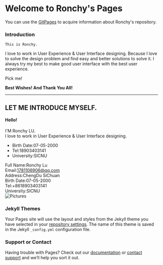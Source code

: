 # Welcome to Ronchy's Pages

You can use the [GitPages](https://github.com/Ronchy2000) to acquire information about Ronchy's repository.

### Introduction

`This is Ronchy.`

   I love to work in User Experience & User Interface designing. Because I love to solve the design problem and find easy and better solutions to solve it. I always try my best to make good user interface with the best user experience.

Pick me!
    

**Best Wishes!
And Thank You All!**

<hr>
<div class="intro">
    <h2 class="subtitle">LET ME INTRODUCE MYSELF.</h2>
    <h4 class="hello">Hello!</h4>
    <span>I'M Ronchy LU.</span>
</div>
<div class="summary">
    I love to work in User Experience & User Interface designing.</div>  
<ul class="list2">
    <li>Birth Date:07-05-2000</li>
    <li>Tel:18903403141</li>
    <li>University:SICNU </li>
</ul>
<div class="catlog">
    <div class="name">Full Name:Ronchy Lu</div>
    <div class="email">Email:<a href="">1781106906@qq.com</a></div>
    <div class="address">Address:ChengDu SiChuan</div>
</div>
<div class="catlog2">
    <div class="birth"> Birth Date:07-05-2000</div>
    <div class="tel"> Tel:+8618903403141</div>
    <div class="university"> University:SICNU</div>
</div>
</div>
<div class="img">
    <img src="../exercise/img/01/myimg.png" alt="Pictures">
</div>

           
### Jekyll Themes

Your Pages site will use the layout and styles from the Jekyll theme you have selected in your [repository settings](https://github.com/Ronchy2000/MyWeb/settings/pages). The name of this theme is saved in the Jekyll `_config.yml` configuration file.

### Support or Contact

Having trouble with Pages? Check out our [documentation](https://docs.github.com/categories/github-pages-basics/) or [contact support](https://support.github.com/contact) and we’ll help you sort it out.

